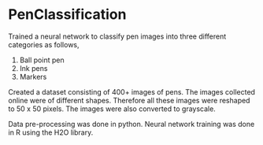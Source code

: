 # PenClassification

Trained a neural network to classify pen images into three different categories as follows, 
1. Ball point pen
2. Ink pens
3. Markers

Created a dataset consisting of 400+ images of pens. The images collected online were of different shapes. Therefore all these images were  reshaped to 50 x 50 pixels. The images were also converted to grayscale.

Data pre-processing was done in python. Neural network training was done in R using the H2O library.

